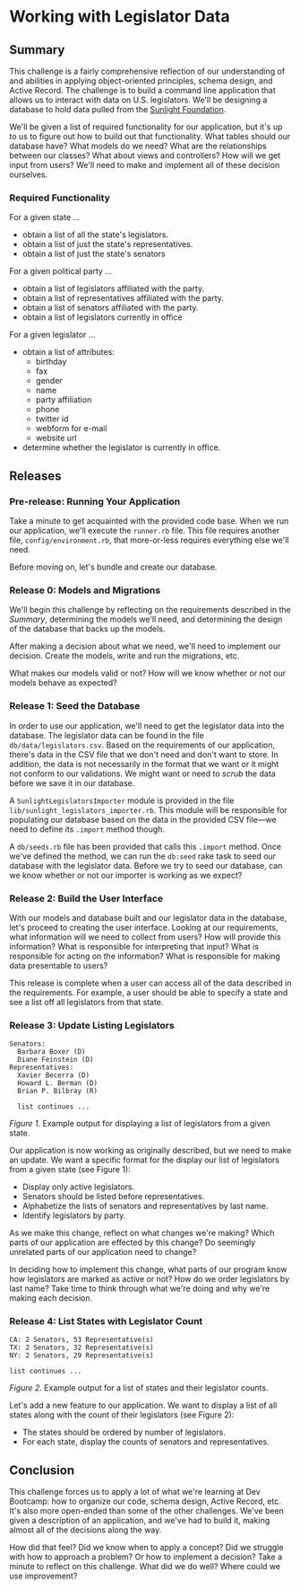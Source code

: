 # Working with Legislator Data

## Summary
This challenge is a fairly comprehensive reflection of our understanding of and abilities in applying object-oriented principles, schema design, and Active Record.  The challenge is to build a command line application that allows us to interact with data on U.S. legislators.  We'll be designing a database to hold data pulled from the [Sunlight Foundation][Sunlight Foundation].

We'll be given a list of required functionality for our application, but it's up to us to figure out how to build out that functionality.  What tables should our database have?  What models do we need?  What are the relationships between our classes?  What about views and controllers?  How will we get input from users?  We'll need to make and implement all of these decision ourselves.

### Required Functionality

For a given state ...
- obtain a list of all the state's legislators.
- obtain a list of just the state's representatives.
- obtain a list of just the state's senators

For a given political party ...
- obtain a list of legislators affiliated with the party.
- obtain a list of representatives affiliated with the party.
- obtain a list of senators affiliated with the party.
- obtain a list of legislators currently in office

For a given legislator ...
- obtain a list of attributes:
  - birthday
  - fax
  - gender
  - name
  - party affiliation
  - phone
  - twitter id 
  - webform for e-mail
  - website url
- determine whether the legislator is currently in office.


## Releases

### Pre-release: Running Your Application
Take a minute to get acquainted with the provided code base.  When we run our application, we'll execute the `runner.rb` file.  This file requires another file, `config/environment.rb`, that more-or-less requires everything else we'll need.

Before moving on, let's bundle and create our database.


### Release 0: Models and Migrations
We'll begin this challenge by reflecting on the requirements described in the *Summary*, determining the models we'll need, and determining the design of the database that backs up the models.

After making a decision about what we need, we'll need to implement our decision.  Create the models, write and run the migrations, etc.

What makes our models valid or not?  How will we know whether or not our models behave as expected?


### Release 1: Seed the Database
In order to use our application, we'll need to get the legislator data into the database.  The legislator data can be found in the file `db/data/legislators.csv`.  Based on the requirements of our application, there's data in the CSV file that we don't need and don't want to store.  In addition, the data is not necessarily in the format that we want or it might not conform to our validations.  We might want or need to *scrub* the data before we save it in our database.

A `SunlightLegislatorsImporter` module is provided in the file `lib/sunlight_legislators_importer.rb`.  This module will be responsible for populating our database based on the data in the provided CSV file—we need to define its `.import` method though.

A `db/seeds.rb` file has been provided that calls this `.import` method.  Once we've defined the method, we can run the `db:seed` rake task to seed our database with the legislator data.  Before we try to seed our database, can we know whether or not our importer is working as we expect?

### Release 2: Build the User Interface
With our models and database built and our legislator data in the database, let's proceed to creating the user interface.  Looking at our requirements, what information will we need to collect from users?  How will provide this information?  What is responsible for interpreting that input?  What is responsible for acting on the information?  What is responsible for making data presentable to users?

This release is complete when a user can access all of the data described in the requirements.  For example, a user should be able to specify a state and see a list off all legislators from that state.


### Release 3:  Update Listing Legislators
```
Senators:
  Barbara Boxer (D)
  Diane Feinstein (D)
Representatives:
  Xavier Becerra (D)
  Howard L. Berman (D)
  Brian P. Bilbray (R)
  
  list continues ...
```
*Figure 1*.  Example output for displaying a list of legislators from a given state.

Our application is now working as originally described, but we need to make an update.  We want a specific format for the display our list of legislators from a given state (see Figure 1):

- Display only active legislators.
- Senators should be listed before representatives.
- Alphabetize the lists of senators and representatives by last name.
- Identify legislators by party.

As we make this change, reflect on what changes we're making?  Which parts of our application are effected by this change?  Do seemingly unrelated parts of our application need to change?

In deciding how to implement this change, what parts of our program know how legislators are marked as active or not?  How do we order legislators by last name?  Take time to think through what we're doing and why we're making each decision.


### Release 4: List States with Legislator Count
```
CA: 2 Senators, 53 Representative(s)
TX: 2 Senators, 32 Representative(s)
NY: 2 Senators, 29 Representative(s)

list continues ...
```
*Figure 2.*  Example output for a list of states and their legislator counts.

Let's add a new feature to our application.  We want to display a list of all states along with the count of their legislators (see Figure 2):

- The states should be ordered by number of legislators.
- For each state, display the counts of senators and representatives.


## Conclusion
This challenge forces us to apply a lot of what we're learning at Dev Bootcamp: how to organize our code, schema design, Active Record, etc.  It's also more open-ended than some of the other challenges.  We've been given a description of an application, and we've had to build it, making almost all of the decisions along the way.

How did that feel?  Did we know when to apply a concept?  Did we struggle with how to approach a problem?  Or how to implement a decision?  Take a minute to reflect on this challenge.  What did we do well?  Where could we use improvement?


[Sunlight Foundation]: https://sunlightfoundation.com/